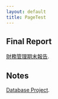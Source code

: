 ```yaml
---
layout: default
title: PageTest
---
```

## Final Report
[財務管理期末報告](./1112CFfinal).
## Notes
[Database Project](./project).

